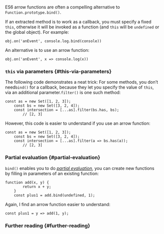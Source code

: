ES6 arrow functions are often a compelling alternative to 
`Function.prototype.bind()`.

 
If an extracted method is to work as a callback, you must specify a fixed 
`this`, otherwise it will be invoked as a function (and `this` will be 
`undefined` or the global object). For example:

    obj.on('anEvent', console.log.bind(console))
    

An alternative is to use an arrow function:

    obj.on('anEvent', x => console.log(x))
    

### `this` via parameters {#this-via-parameters}

The following code demonstrates a neat trick: For some methods, you don’t
need`bind()` for a callback, because they let you specify the value of `this`,
via an additional parameter.`filter()` is one such method:

    const as = new Set([1, 2, 3]);
        const bs = new Set([3, 2, 4]);
        const intersection = [...as].filter(bs.has, bs);
            // [2, 3]
    

However, this code is easier to understand if you use an arrow function:

    const as = new Set([1, 2, 3]);
        const bs = new Set([3, 2, 4]);
        const intersection = [...as].filter(a => bs.has(a));
            // [2, 3]
    

### Partial evaluation {#partial-evaluation}

`bind()` enables you to do [*partial evaluation*][1], you can create new
functions by filling in parameters of an existing function:

    function add(x, y) {
            return x + y;
        }
        const plus1 = add.bind(undefined, 1);
    

Again, I find an arrow function easier to understand:

    const plus1 = y => add(1, y);
    

### Further reading {#further-reading}

 [1]: http://www.2ality.com/2011/09/currying-vs-part-eval.html